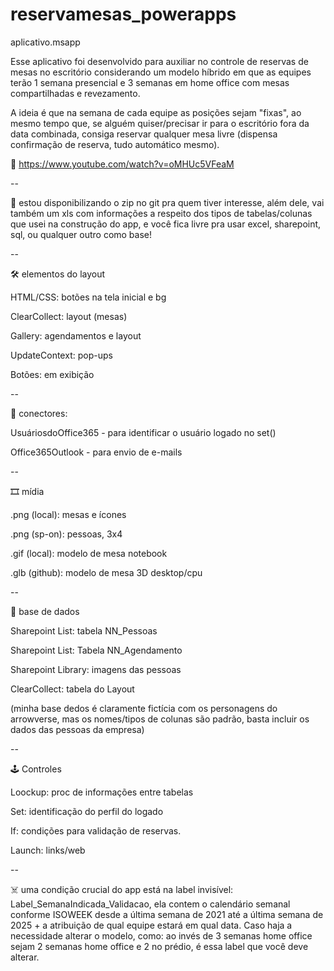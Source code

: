 # reservamesas_powerapps
aplicativo.msapp

Esse aplicativo foi desenvolvido para auxiliar no controle de reservas de mesas no escritório considerando um modelo híbrido em que as equipes terão 1 semana presencial e 3 semanas em home office com mesas compartilhadas e revezamento. 

A ideia é que na semana de cada equipe as posições sejam "fixas", ao mesmo tempo que, se alguém quiser/precisar ir para o escritório fora da data combinada, consiga reservar qualquer mesa livre (dispensa confirmação de reserva, tudo automático mesmo).



🎥 https://www.youtube.com/watch?v=oMHUc5VFeaM

--

👾 estou disponibilizando o zip no git pra quem tiver interesse, além dele, vai também um xls com informações a respeito dos tipos de tabelas/colunas que usei na construção do app, e você fica livre pra usar excel, sharepoint, sql, ou qualquer outro como base!

--

🛠️ elementos do layout

HTML/CSS: botões na tela inicial e bg

ClearCollect: layout (mesas)

Gallery: agendamentos e layout

UpdateContext: pop-ups

Botões: em exibição

--

🔌 conectores: 

UsuáriosdoOffice365 - para identificar o usuário logado no set()

Office365Outlook - para envio de e-mails

--

🎞️ mídia

.png (local): mesas e ícones

.png (sp-on): pessoas, 3x4

.gif (local): modelo de mesa notebook

.glb (github): modelo de mesa 3D desktop/cpu

--

🎲 base de dados

Sharepoint List: tabela NN_Pessoas

Sharepoint List: Tabela NN_Agendamento

Sharepoint Library: imagens das pessoas

ClearCollect: tabela do Layout

(minha base dedos é claramente fictícia com os personagens do arrowverse, mas os nomes/tipos de colunas são padrão, basta incluir os dados das pessoas da empresa)

--

🕹️ Controles

Loockup: proc de informações entre tabelas

Set: identificação do perfil do logado

If: condições para validação de reservas.

Launch: links/web 

--

☠️ uma condição crucial do app está na label invisível: Label_SemanaIndicada_Validacao, ela contem o calendário semanal conforme ISOWEEK desde a última semana de 2021 até a última semana de 2025 + a atribuição de qual equipe estará em qual data. Caso haja a necessidade alterar o modelo, como: ao invés de 3 semanas home office sejam 2 semanas home office e 2 no prédio, é essa label que você deve alterar.
